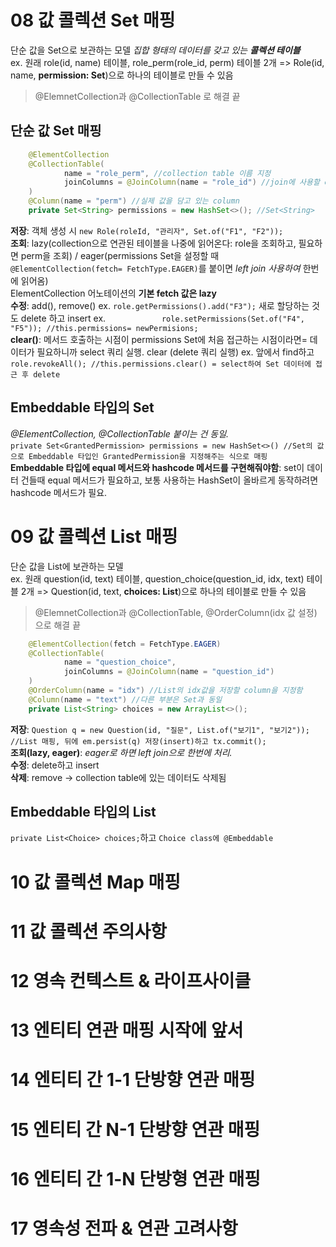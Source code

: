 # 08 값 콜렉션 Set 매핑
단순 값을 Set으로 보관하는 모델
*집합 형태의 데이터를 갖고 있는 **콜렉션 테이블***  
ex. 원래 role(id, name) 테이블, role_perm(role_id, perm) 테이블 2개 => Role(id, name, **permission: Set<String>**)으로 하나의 테이블로 만들 수 있음  
> @ElemnetCollection과 @CollectionTable 로 해결 끝  
## 단순 값 Set 매핑
```java
    @ElementCollection
    @CollectionTable(
            name = "role_perm", //collection table 이름 지정
            joinColumns = @JoinColumn(name = "role_id") //join에 사용할 column 지정
    )
    @Column(name = "perm") //실제 값을 담고 있는 column
    private Set<String> permissions = new HashSet<>(); //Set<String>
```
**저장**: 객체 생성 시 ```new Role(roleId, "관리자", Set.of("F1", "F2")); ```   
**조회**: lazy(collection으로 연관된 테이블을 나중에 읽어온다: role을 조회하고, 필요하면 perm을 조회) / eager(permissions Set을 설정할 때 ```@ElementCollection(fetch= FetchType.EAGER)```를 붙이면 *left join 사용하여* 한번에 읽어옴)  
ElementCollection 어노테이션의 **기본 fetch 값은 lazy**  
**수정**: add(), remove()  ex. ```role.getPermissions().add("F3");```
새로 할당하는 것도 delete 하고 insert  ex. ```            role.setPermissions(Set.of("F4", "F5")); //this.permissions= newPermisions;```  
**clear()**: 메서드 호출하는 시점이 permissions Set에 처음 접근하는 시점이라면= 데이터가 필요하니까 select 쿼리 실행. clear (delete 쿼리 실행)
ex. 앞에서 find하고 ```role.revokeAll(); //this.permissions.clear() = select하여 Set 데이터에 접근 후 delete```  
## Embeddable 타입의 Set
*@ElementCollection, @CollectionTable 붙이는 건 동일.*   
```private Set<GrantedPermission> permissions = new HashSet<>() //Set의 값으로 Embeddable 타입인 GrantedPermission을 지정해주는 식으로 매핑```   
**Embeddable 타입에 equal 메서드와 hashcode 메서드를 구현해줘야함**: set이 데이터 건들때 equal 메서드가 필요하고, 보통 사용하는 HashSet이 올바르게 동작하려면 hashcode 메서드가 필요.  
   
# 09 값 콜렉션 List 매핑
단순 값을 List에 보관하는 모델  
ex. 원래 question(id, text) 테이블, question_choice(question_id, idx, text) 테이블 2개 => Question(id, text, **choices: List<String>**)으로 하나의 테이블로 만들 수 있음  
> @ElemnetCollection과 @CollectionTable, @OrderColumn(idx 값 설정) 으로 해결 끝  
```java
    @ElementCollection(fetch = FetchType.EAGER)
    @CollectionTable(
            name = "question_choice",
            joinColumns = @JoinColumn(name = "question_id")
    )
    @OrderColumn(name = "idx") //List의 idx값을 저장할 column을 지정함
    @Column(name = "text") //다른 부분은 Set과 동일
    private List<String> choices = new ArrayList<>();
```  
**저장**: ```Question q = new Question(id, "질문", List.of("보기1", "보기2")); //List 매핑, 뒤에 em.persist(q) 저장(insert)하고 tx.commit();```  
**조회(lazy, eager)**: *eager로 하면 left join으로 한번에 처리.*  
**수정**: delete하고 insert  
**삭제**: remove -> collection table에 있는 데이터도 삭제됨   
## Embeddable 타입의 List
```private List<Choice> choices;```하고 ```Choice class에 @Embeddable```

# 10 값 콜렉션 Map 매핑

# 11 값 콜렉션 주의사항

# 12 영속 컨텍스트 & 라이프사이클

# 13 엔티티 연관 매핑 시작에 앞서

# 14 엔티티 간 1-1 단방향 연관 매핑

# 15 엔티티 간 N-1 단방향 연관 매핑

# 16 엔티티 간 1-N 단방형 연관 매핑

# 17 영속성 전파 & 연관 고려사항

